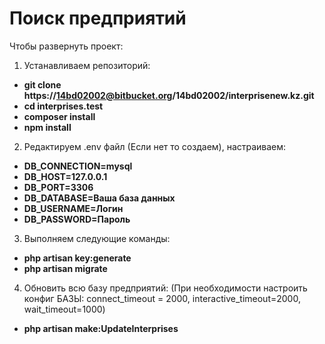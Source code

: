 # Поиск предприятий
Чтобы развернуть проект:
1. Устанавливаем репозиторий:
 - **git clone https://14bd02002@bitbucket.org/14bd02002/interprisenew.kz.git**
 - **cd interprises.test**
 - **composer install**
 - **npm install**
2. Редактируем .env файл (Если нет то создаем), настраиваем:
 - **DB_CONNECTION=mysql**  
 - **DB_HOST=127.0.0.1**  
 - **DB_PORT=3306**  
 - **DB_DATABASE=Ваша база данных**  
 - **DB_USERNAME=Логин**
 - **DB_PASSWORD=Пароль**
3.  Выполняем следующие команды:
 - **php artisan key:generate**  
 - **php artisan migrate**  
4. Обновить всю базу предприятий:
(При необходимости настроить конфиг БАЗЫ:
connect_timeout = 2000,
interactive_timeout=2000,
wait_timeout=1000)
 - **php artisan make:UpdateInterprises**  


